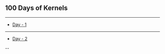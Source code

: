 ## 100 Days of Kernels

---

* [Day - 1](https://github.com/SwekeR-463/100kernels/blob/master/day01/notes.md)

---

* [Day - 2](https://github.com/SwekeR-463/100kernels/blob/master/day02/notes.md)

--